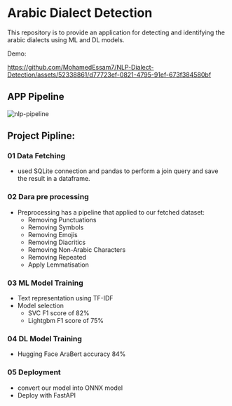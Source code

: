 # Arabic Dialect Detection

This repository is to provide an application for detecting and identifying the arabic dialects using ML and DL models.

Demo: 

https://github.com/MohamedEssam7/NLP-Dialect-Detection/assets/52338861/d77723ef-0821-4795-91ef-673f384580bf

## APP Pipeline

![nlp-pipeline](https://github.com/MohamedEssam7/NLP-Dialect-Detection/assets/83317285/44ab1cdd-60f6-4245-8863-8e57d2f06a91)

## Project Pipline:
  ### 01 Data Fetching
   - used SQLite connection and pandas to perform a join query and save the result in a dataframe.

  ### 02 Dara pre processing
   - Preprocessing has a pipeline that applied to our fetched dataset:
     - Removing Punctuations
     - Removing Symbols
     - Removing Emojis
     - Removing Diacritics
     - Removing Non-Arabic Characters
     - Removing Repeated
     - Apply Lemmatisation
  ### 03 ML Model Training
   - Text representation using TF-IDF
   - Model selection
     - SVC F1 score of 82%
     - Lightgbm  F1 score of 75%
  ### 04 DL Model Training
   - Hugging Face AraBert accuracy 84%
  ### 05 Deployment
   - convert our model into ONNX model
   - Deploy with FastAPI

